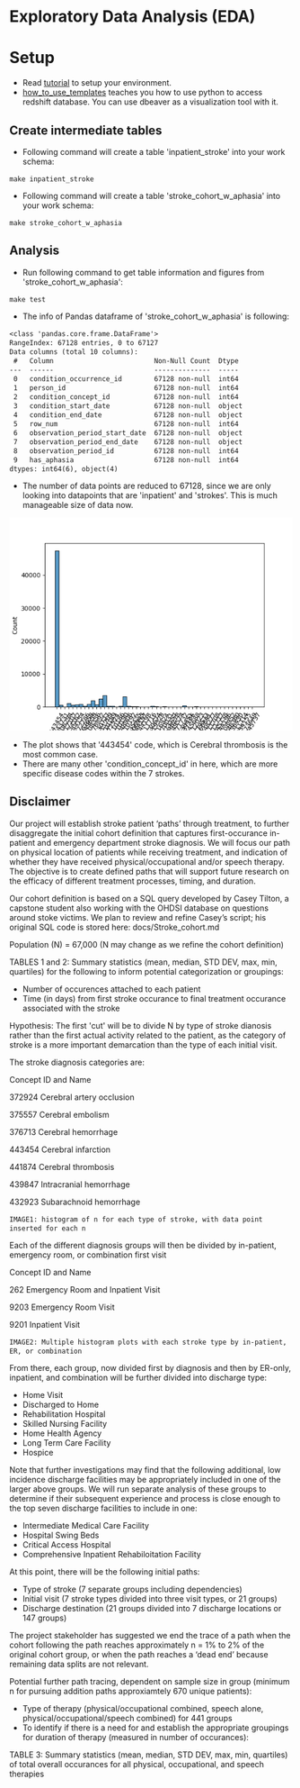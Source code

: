 # Exploratory Data Analysis (EDA)

# Setup
* Read [tutorial](tutorial.md) to setup your environment.
* [how_to_use_templates](how_to_use_templates.md) teaches you how to use python to access redshift database. You can use dbeaver as a visualization tool with it.

## Create intermediate tables
* Following command will create a table 'inpatient_stroke' into your work schema:
```
make inpatient_stroke
```
* Following command will create a table 'stroke_cohort_w_aphasia' into your work schema:
```
make stroke_cohort_w_aphasia
```

## Analysis
* Run following command to get table information and figures from 'stroke_cohort_w_aphasia':
```
make test
```

* The info of Pandas dataframe of 'stroke_cohort_w_aphasia' is following:
```
<class 'pandas.core.frame.DataFrame'>
RangeIndex: 67128 entries, 0 to 67127
Data columns (total 10 columns):
 #   Column                         Non-Null Count  Dtype
---  ------                         --------------  -----
 0   condition_occurrence_id        67128 non-null  int64
 1   person_id                      67128 non-null  int64
 2   condition_concept_id           67128 non-null  int64
 3   condition_start_date           67128 non-null  object
 4   condition_end_date             67128 non-null  object
 5   row_num                        67128 non-null  int64
 6   observation_period_start_date  67128 non-null  object
 7   observation_period_end_date    67128 non-null  object
 8   observation_period_id          67128 non-null  int64
 9   has_aphasia                    67128 non-null  int64
dtypes: int64(6), object(4)
```

* The number of data points are reduced to 67128, since we are only looking into datapoints that are 'inpatient' and 'strokes'. This is much manageable size of data now.

<img src="../figs/test.png" width=600>

* The plot shows that '443454' code, which is Cerebral thrombosis is the most common case.
* There are many other 'condition_concept_id' in here, which are more specific disease codes within the 7 strokes.

## Disclaimer

Our project will establish stroke patient ‘paths’ through treatment, to further disaggregate the initial cohort definition that captures first-occurance in-patient and emergency department stroke diagnosis. We will focus our path on physical location of patients while receiving treatment, and indication of whether they have received physical/occupational and/or speech therapy. The objective is to create defined paths that will support future research on the efficacy of different treatment processes, timing, and duration.

Our cohort definition is based on a SQL query developed by Casey Tilton, a capstone student also working with the OHDSI database on questions around stoke victims. We plan to review and refine Casey’s script; his original SQL code is stored here: docs/Stroke_cohort.md

Population (N) = 67,000
(N may change as we refine the cohort definition)

TABLES 1 and 2: Summary statistics (mean, median, STD DEV, max, min, quartiles) for the following to inform potential categorization or groupings:

- Number of occurences attached to each patient
- Time (in days) from first stroke occurance to final treatment occurance associated with the stroke

Hypothesis: The first 'cut' will be to divide N by type of stroke dianosis rather than the first actual activity related to the patient, as the category of stroke is a more important demarcation than the type of each initial visit.

The stroke diagnosis categories are:

Concept ID and Name

372924 Cerebral artery occlusion

375557 Cerebral embolism

376713 Cerebral hemorrhage

443454 Cerebral infarction

441874 Cerebral thrombosis

439847 Intracranial hemorrhage

432923 Subarachnoid hemorrhage

    IMAGE1: histogram of n for each type of stroke, with data point inserted for each n

Each of the different diagnosis groups will then be divided by in-patient, emergency room, or combination first visit

Concept ID and Name

262 Emergency Room and Inpatient Visit

9203 Emergency Room Visit

9201 Inpatient Visit

    IMAGE2: Multiple histogram plots with each stroke type by in-patient, ER, or combination

From there, each group, now divided first by diagnosis and then by ER-only, inpatient, and combination will be further divided into discharge type:

- Home Visit
- Discharged to Home
- Rehabilitation Hospital
- Skilled Nursing Facility
- Home Health Agency
- Long Term Care Facility
- Hospice

Note that further investigations may find that the following additional, low incidence discharge facilities may be appropriately included in one of the larger above groups. We will run separate analysis of these groups to determine if their subsequent experience and process is close enough to the top seven discharge facilities to include in one:

- Intermediate Medical Care Facility
- Hospital Swing Beds
- Critical Access Hospital
- Comprehensive Inpatient Rehabiloitation Facility

At this point, there will be the following initial paths:

- Type of stroke (7 separate groups including dependencies)
- Initial visit (7 stroke types divided into three visit types, or 21 groups)
- Discharge destination (21 groups divided into 7 discharge locations or 147 groups)

The project stakeholder has suggested we end the trace of a path when the cohort following the path reaches approximately n = 1% to 2% of the original cohort group, or when the path reaches a ‘dead end’ because remaining data splits are not relevant.

Potential further path tracing, dependent on sample size in group (minimum n for pursuing addition paths approxiamtely 670 unique patients):

- Type of therapy (physical/occupational combined, speech alone, physical/occupational/speech combined) for 441 groups
- To identify if there is a need for and establish the appropriate groupings for duration of therapy (measured in number of occurances):

TABLE 3: Summary statistics (mean, median, STD DEV, max, min, quartiles) of total overall occurances for all physical, occupational, and speech therapies
